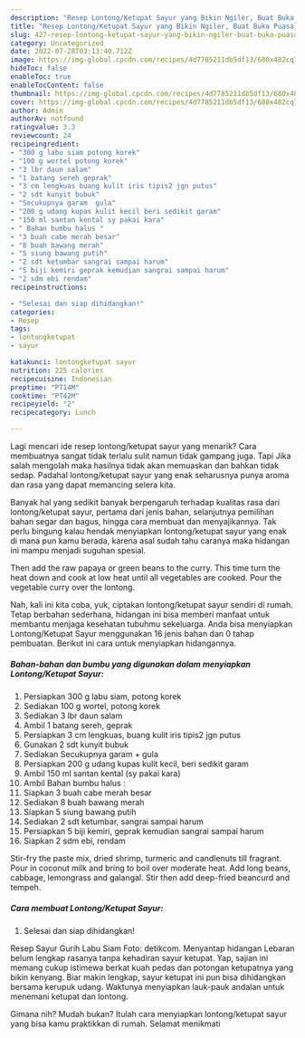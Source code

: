 ```yaml
---
description: "Resep Lontong/Ketupat Sayur yang Bikin Ngiler, Buat Buka Puasa}"
title: "Resep Lontong/Ketupat Sayur yang Bikin Ngiler, Buat Buka Puasa}"
slug: 427-resep-lontong-ketupat-sayur-yang-bikin-ngiler-buat-buka-puasa
category: Uncategorized
date: 2022-07-28T03:13:40.712Z
image: https://img-global.cpcdn.com/recipes/4d7785211db5df13/680x482cq70/lontongketupat-sayur-foto-resep-utama.jpg
hideToc: false
enableToc: true
enableTocContent: false
thumbnail: https://img-global.cpcdn.com/recipes/4d7785211db5df13/680x482cq70/lontongketupat-sayur-foto-resep-utama.jpg
cover: https://img-global.cpcdn.com/recipes/4d7785211db5df13/680x482cq70/lontongketupat-sayur-foto-resep-utama.jpg
author: Admin
authorAv: notfound
ratingvalue: 3.3
reviewcount: 24
recipeingredient:
- "300 g labu siam potong korek"
- "100 g wortel potong korek"
- "3 lbr daun salam"
- "1 batang sereh geprak"
- "3 cm lengkuas buang kulit iris tipis2 jgn putus"
- "2 sdt kunyit bubuk"
- "Secukupnya garam  gula"
- "200 g udang kupas kulit kecil beri sedikit garam"
- "150 ml santan kental sy pakai kara"
- " Bahan bumbu halus "
- "3 buah cabe merah besar"
- "8 buah bawang merah"
- "5 siung bawang putih"
- "2 sdt ketumbar sangrai sampai harum"
- "5 biji kemiri geprak kemudian sangrai sampai harum"
- "2 sdm ebi rendam"
recipeinstructions:

- "Selesai dan siap dihidangkan!"
categories:
- Resep
tags:
- lontongketupat
- sayur

katakunci: lontongketupat sayur 
nutrition: 225 calories
recipecuisine: Indonesian
preptime: "PT14M"
cooktime: "PT42M"
recipeyield: "2"
recipecategory: Lunch

---
```



Lagi mencari ide resep lontong/ketupat sayur yang menarik? Cara membuatnya sangat tidak terlalu sulit namun tidak gampang juga. Tapi Jika salah mengolah maka hasilnya tidak akan memuaskan dan bahkan tidak sedap. Padahal lontong/ketupat sayur yang enak seharusnya punya aroma dan rasa yang dapat memancing selera kita.


Banyak hal yang sedikit banyak berpengaruh terhadap kualitas rasa dari lontong/ketupat sayur, pertama dari jenis bahan, selanjutnya pemilihan bahan segar dan bagus, hingga cara membuat dan menyajikannya. Tak perlu bingung kalau hendak menyiapkan lontong/ketupat sayur yang enak di mana pun kamu berada, karena asal sudah tahu caranya maka hidangan ini mampu menjadi suguhan spesial.

Then add the raw papaya or green beans to the curry. This time turn the heat down and cook at low heat until all vegetables are cooked. Pour the vegetable curry over the lontong.


Nah, kali ini kita coba, yuk, ciptakan lontong/ketupat sayur sendiri di rumah. Tetap berbahan sederhana, hidangan ini bisa memberi manfaat untuk membantu menjaga kesehatan tubuhmu sekeluarga. Anda bisa menyiapkan Lontong/Ketupat Sayur menggunakan 16 jenis bahan dan 0 tahap pembuatan. Berikut ini cara untuk menyiapkan hidangannya.

<!--inarticleads1-->

##### Bahan-bahan dan bumbu yang digunakan dalam menyiapkan Lontong/Ketupat Sayur:

1. Persiapkan 300 g labu siam, potong korek
1. Sediakan 100 g wortel, potong korek
1. Sediakan 3 lbr daun salam
1. Ambil 1 batang sereh, geprak
1. Persiapkan 3 cm lengkuas, buang kulit iris tipis2 jgn putus
1. Gunakan 2 sdt kunyit bubuk
1. Sediakan Secukupnya garam + gula
1. Persiapkan 200 g udang kupas kulit kecil, beri sedikit garam
1. Ambil 150 ml santan kental (sy pakai kara)
1. Ambil  Bahan bumbu halus :
1. Siapkan 3 buah cabe merah besar
1. Sediakan 8 buah bawang merah
1. Siapkan 5 siung bawang putih
1. Sediakan 2 sdt ketumbar, sangrai sampai harum
1. Persiapkan 5 biji kemiri, geprak kemudian sangrai sampai harum
1. Siapkan 2 sdm ebi, rendam


Stir-fry the paste mix, dried shrimp, turmeric and candlenuts till fragrant. Pour in coconut milk and bring to boil over moderate heat. Add long beans, cabbage, lemongrass and galangal. Stir then add deep-fried beancurd and tempeh. 

<!--inarticleads2-->

##### Cara membuat Lontong/Ketupat Sayur:


1. Selesai dan siap dihidangkan!

Resep Sayur Gurih Labu Siam Foto: detikcom. Menyantap hidangan Lebaran belum lengkap rasanya tanpa kehadiran sayur ketupat. Yap, sajian ini memang cukup istimewa berkat kuah pedas dan potongan ketupatnya yang bikin kenyang. Biar makin lengkap, sayur ketupat ini pun bisa dihidangkan bersama kerupuk udang. Waktunya menyiapkan lauk-pauk andalan untuk menemani ketupat dan lontong. 

Gimana nih? Mudah bukan? Itulah cara menyiapkan lontong/ketupat sayur yang bisa kamu praktikkan di rumah. Selamat menikmati
